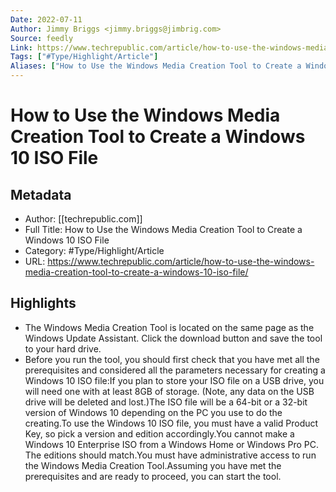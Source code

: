 ```yaml
---
Date: 2022-07-11
Author: Jimmy Briggs <jimmy.briggs@jimbrig.com>
Source: feedly
Link: https://www.techrepublic.com/article/how-to-use-the-windows-media-creation-tool-to-create-a-windows-10-iso-file/
Tags: ["#Type/Highlight/Article"]
Aliases: ["How to Use the Windows Media Creation Tool to Create a Windows 10 ISO File", "How to Use the Windows Media Creation Tool to Create a Windows 10 ISO File"]
---
```

# How to Use the Windows Media Creation Tool to Create a Windows 10 ISO File

## Metadata
- Author: [[techrepublic.com]]
- Full Title: How to Use the Windows Media Creation Tool to Create a Windows 10 ISO File
- Category: #Type/Highlight/Article
- URL: https://www.techrepublic.com/article/how-to-use-the-windows-media-creation-tool-to-create-a-windows-10-iso-file/

## Highlights
- The Windows Media Creation Tool is located on the same page as the Windows Update Assistant. Click the download button and save the tool to your hard drive.
- Before you run the tool, you should first check that you have met all the prerequisites and considered all the parameters necessary for creating a Windows 10 ISO file:If you plan to store your ISO file on a USB drive, you will need one with at least 8GB of storage. (Note, any data on the USB drive will be deleted and lost.)The ISO file will be a 64-bit or a 32-bit version of Windows 10 depending on the PC you use to do the creating.To use the Windows 10 ISO file, you must have a valid Product Key, so pick a version and edition accordingly.You cannot make a Windows 10 Enterprise ISO from a Windows Home or Windows Pro PC. The editions should match.You must have administrative access to run the Windows Media Creation Tool.Assuming you have met the prerequisites and are ready to proceed, you can start the tool.
